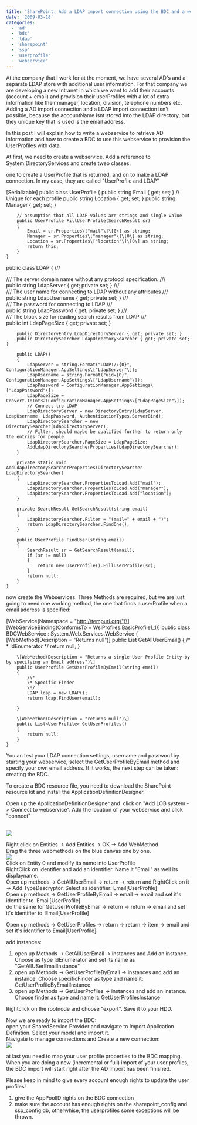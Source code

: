 ```yaml
---
title: 'SharePoint: Add a LDAP import connection using the BDC and a webservice to fill userprofiles with additional information'
date: '2009-03-18'
categories:
  - 'ad'
  - 'bdc'
  - 'ldap'
  - 'sharepoint'
  - 'ssp'
  - 'userprofile'
  - 'webservice'
---
```


At the company that I work for at the moment, we have several AD's and a separate LDAP store with additional user information. For that company we are developing a new Intranet in which we want to add their accounts (account + email) and provision their userProfiles with a lot of extra information like their manager, location, division, telephone numbers etc. Adding a AD import connection and a LDAP import connection isn't possible, because the accountName isnt stored into the LDAP directory, but they unique key that is used is the email address.

In this post I will explain how to write a webservice to retrieve AD information and how to create a BDC to use this webservice to provision the UserProfiles with data.

At first, we need to create a webservice. Add a reference to System.DirectoryServices and create tweo classes:

one to create a UserProfile that is returned, and on to make a LDAP connection. In my case, they are called "UserProfile and LDAP"

\[Serializable\]
public class UserProfile
{
public string Email { get; set; } // Unique for each profile
public string Location { get; set; }
public string Manager { get; set; }

        // assumption that all LDAP values are strings and single value
        public UserProfile FillUserProfile(SearchResult sr)
        {
            Email = sr.Properties\["mail"\]\[0\] as string;
            Manager = sr.Properties\["manager"\]\[0\] as string;
            Location = sr.Properties\["location"\]\[0\] as string;
            return this;
        }
    }

public class LDAP
{
/// <summary>
/// The server domain name without any protocol specification.
/// </summary>
public string LdapServer { get; private set; }
/// <summary>
/// The user name for connecting to LDAP without any attributes
/// </summary>
public string LdapUsername { get; private set; }
/// <summary>
/// The password for connecting to LDAP
/// </summary>
public string LdapPassword { get; private set; }
/// <summary>
/// The block size for reading search results from LDAP
/// </summary>
public int LdapPageSize { get; private set; }

        public DirectoryEntry LdapDirectoryServer { get; private set; }
        public DirectorySearcher LdapDirectorySearcher { get; private set; }

        public LDAP()
        {
            LdapServer = string.Format("LDAP://{0}", ConfigurationManager.AppSettings\["LdapServer"\]);
            LdapUsername = string.Format("uid={0}", ConfigurationManager.AppSettings\["LdapUsername"\]);
            LdapPassword = ConfigurationManager.AppSettings\["LdapPassword"\];
            LdapPageSize = Convert.ToInt32(ConfigurationManager.AppSettings\["LdapPageSize"\]);
            // Connect tro LDAP
            LdapDirectoryServer = new DirectoryEntry(LdapServer, LdapUsername, LdapPassword, AuthenticationTypes.ServerBind);
            LdapDirectorySearcher = new DirectorySearcher(LdapDirectoryServer);
            // Filter, should maybe be qualified further to return only the entries for people
            LdapDirectorySearcher.PageSize = LdapPageSize;
            AddLdapDirectorySearcherProperties(LdapDirectorySearcher);
        }

        private static void AddLdapDirectorySearcherProperties(DirectorySearcher LdapDirectorySearcher)
        {
            LdapDirectorySearcher.PropertiesToLoad.Add("mail");
            LdapDirectorySearcher.PropertiesToLoad.Add("manager");
            LdapDirectorySearcher.PropertiesToLoad.Add("location");
        }

        private SearchResult GetSearchResult(string email)
        {
            LdapDirectorySearcher.Filter = "(mail=" + email + ")";
            return LdapDirectorySearcher.FindOne();
        }

        public UserProfile FindUser(string email)
        {
            SearchResult sr = GetSearchResult(email);
            if (sr != null)
            {
                return new UserProfile().FillUserProfile(sr);
            }
            return null;
        }
    }

now create the Webservices. Three Methods are required, but we are just going to need one working method, the one that finds a userProfile when a email address is specified:

\[WebService(Namespace = "http://tempuri.org/")\]
\[WebServiceBinding(ConformsTo = WsiProfiles.BasicProfile1_1)\]
public class BDCWebService : System.Web.Services.WebService
{
\[WebMethod(Description = "Returns null")\]
public List<string> GetAllUserEmail()
{
/\* \* IdEnumerator
\*/
return null;
}

        \[WebMethod(Description = "Returns a single User Profile Entity by by specifying an Email address")\]
        public UserProfile GetUserProfileByEmail(string email)
        {
            /\*
            \* Specific Finder
            \*/
            LDAP ldap = new LDAP();
            return ldap.FindUser(email);

        }

        \[WebMethod(Description = "returns null")\]
        public List<UserProfile> GetUserProfiles()
        {
            return null;
        }
    }

You an test your LDAP connection settings, username and password by starting your webservice, select the GetUserProfileByEmail method and specify your own email address. If it works, the next step can be taken: creating the BDC.

To create a BDC resource file, you need to download the SharePoint resource kit and install the ApplicationDefinitionDesigner.

Open up the ApplicationDefinitionDesigner and  click on "Add LOB system -> Connect to webservice". Add the location of your webservice and click "connect"

[  
![](images/1234.1-_2D00_-specify-url.JPG)](http://bloggingabout.net/cfs-file.ashx/__key/CommunityServer.Blogs.Components.WeblogFiles/bas/1234.1-_2D00_-specify-url.JPG)

Right click on Entities -> Add Entities -> OK -> Add WebMethod.  
Drag the three webmethods on the blue canvas one by one.  
[![](images/4846.2-_2D00_-Add-entities.JPG)](http://bloggingabout.net/cfs-file.ashx/__key/CommunityServer.Blogs.Components.WeblogFiles/bas/4846.2-_2D00_-Add-entities.JPG)  
Click on Entity 0 and modify its name into UserProfile  
RightClick on Identifier and add an identifier. Name it "Email" as well its displayname.  
Open up methods -> GetAllUserEmail -> return -> return and RightClick on it -> Add TypeDescryptor. Select as identifier: Email\[UserProfile\]  
Open up methods -> GetUserProfileByEmail -> email -> email and set it's identifier to  Email\[UserProfile\]  
do the same for GetUserProfileByEmail -> return -> return -> email and set it's identifier to  Email\[UserProfile\]

Open up methods -> GetUserProfiles -> return -> return -> item -> email and set it's identifier to Email\[UserProfile\]

add instances:

1. open up Methods -> GetAllUserEmail -> instances and Add an instance. Choose as type IdEnumerator and set its name as "GetAllUSerEmailInstance"
2. open up Methods -> GetUserProfileByEmail -> instances and add an instance. Choose specificFinder as type and name it: GetUserProfileByEmailInstance
3. open up Methods -> GetUserProfiles -> instances and add an instance. Choose finder as type and name it: GetUserProfilesInstance

Rightclick on the rootnode and choose "export". Save it to your HDD.

Now we are ready to import the BDC:  
open your SharedService Provider and navigate to Import Application Definition. Select your model and import it.  
Navigate to manage connections and Create a new connection:  
[![](images/5621.3-_2D00_-add-BDC-connection.JPG)](http://bloggingabout.net/cfs-file.ashx/__key/CommunityServer.Blogs.Components.WeblogFiles/bas/5621.3-_2D00_-add-BDC-connection.JPG)

at last you need to map your user profile properties to the BDC mapping.  
When you are doing a new (incremental or full) import of your user profiles, the BDC import will start right after the AD import has been finished.

Please keep in mind to give every account enough rights to update the user profiles!

1. give the AppPoolID rights on the BDC connection
2. make sure the account has enough rights on the sharepoint_config and ssp_config db, otherwhise, the userprofiles some exceptions will be thrown.

